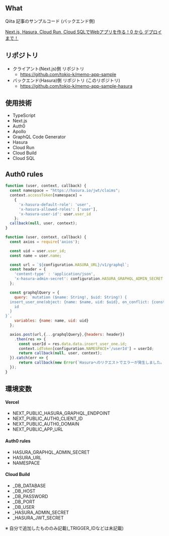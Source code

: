 ## What

Qiita 記事のサンプルコード (バックエンド側)

[Next.js, Hasura, Cloud Run, Cloud SQLでWebアプリを作る！0 から デプロイまで！](https://qiita.com/tokio_k_/items/56479ff846ee36fd58eb)



## リポジトリ

* クライアント(Next.js)側 リポジトリ
  * https://github.com/tokio-k/memo-app-sample
* バックエンド(Hasura)側 リポジトリ (このリポジトリ)
  * https://github.com/tokio-k/memo-app-sample-hasura

## 使用技術

* TypeScript
* Next.js
* Auth0
* Apollo
* GraphQL Code Generator
* Hasura
* Cloud Run
* Cloud Build
* Cloud SQL

## Auth0 rules

```hasura-jwt-claims.js
function (user, context, callback) {
  const namespace = "https://hasura.io/jwt/claims";
  context.accessToken[namespace] =
    {
      'x-hasura-default-role': 'user',
      'x-hasura-allowed-roles': ['user'],
      'x-hasura-user-id': user.user_id
    };
  callback(null, user, context);
}

```

```select-and-insert-user.js
function (user, context, callback) {
  const axios = require('axios');

  const uid = user.user_id;
  const name = user.name;

  const url = `${configuration.HASURA_URL}/v1/graphql`;
  const header = {
    'content-type' : 'application/json',
    'x-hasura-admin-secret': configuration.HASURA_GRAPHQL_ADMIN_SECRET
  };

  const graphqlQuery = {
    query: `mutation ($name: String!, $uid: String!) {
  insert_user_one(object: {name: $name, uid: $uid}, on_conflict: {constraint: user_uid_key, update_columns: uid}) {
    id
  }
}`,
    variables: {name: name, uid: uid}
  };

  axios.post(url,{...graphqlQuery},{headers: header})
    .then(res => {
      const userId = res.data.data.insert_user_one.id;
      context.idToken[configuration.NAMESPACE+'/userId'] = userId;
      return callback(null, user, context);
  }).catch(err => {
      return callback(new Error(`Hasuraへのリクエストでエラーが発生しました。`));
  });
}

```

## 環境変数

#### Vercel

* NEXT_PUBLIC_HASURA_GRAPHQL_ENDPOINT
* NEXT_PUBLIC_AUTH0_CLIENT_ID
* NEXT_PUBLIC_AUTH0_DOMAIN
* NEXT_PUBLIC_APP_URL
#### Auth0 rules

* HASURA_GRAPHQL_ADMIN_SECRET
* HASURA_URL
* NAMESPACE

#### Cloud Build

* _DB_DATABASE
* _DB_HOST
* _DB_PASSWORD
* _DB_PORT
* _DB_USER
* _HASURA_ADMIN_SECRET
* _HASURA_JWT_SECRET


※ 自分で追加したもののみ記載(_TRIGGER_IDなどは未記載)
